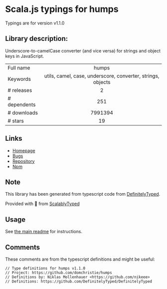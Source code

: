 
# Scala.js typings for humps

Typings are for version v1.1.0

## Library description:
Underscore-to-camelCase converter (and vice versa) for strings and object keys in JavaScript.

|                    |                 |
| ------------------ | :-------------: |
| Full name          | humps |
| Keywords           | utils, camel, case, underscore, converter, strings, objects |
| # releases         | 2 |
| # dependents       | 251 |
| # downloads        | 7991394 |
| # stars            | 19 |

## Links
- [Homepage](https://github.com/domchristie/humps)
- [Bugs](https://github.com/domchristie/humps/issues)
- [Repository](https://github.com/domchristie/humps)
- [Npm](https://www.npmjs.com/package/humps)
    


## Note
This library has been generated from typescript code from [DefinitelyTyped](https://definitelytyped.org).

Provided with :purple_heart: from [ScalablyTyped](https://github.com/oyvindberg/ScalablyTyped)

## Usage
See [the main readme](../../readme.md) for instructions.

## Comments

These comments are from the typescript definitions and might be useful:
```
// Type definitions for humps v1.1.0
// Project: https://github.com/domchristie/humps
// Definitions by: Niklas Mollenhauer <https://github.com/nikeee>
// Definitions: https://github.com/DefinitelyTyped/DefinitelyTyped

```

